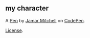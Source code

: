 my character
------------


A [Pen](https://codepen.io/jamar-mitchell/pen/MqajeZ) by [Jamar Mitchell](https://codepen.io/jamar-mitchell) on [CodePen](https://codepen.io).

[License](https://codepen.io/jamar-mitchell/pen/MqajeZ/license).
